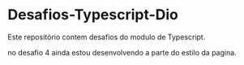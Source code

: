 # Desafios-Typescript-Dio

Este repositório contem desafios do modulo de Typescript.

no desafio 4 ainda estou desenvolvendo a parte do estilo da pagina.

